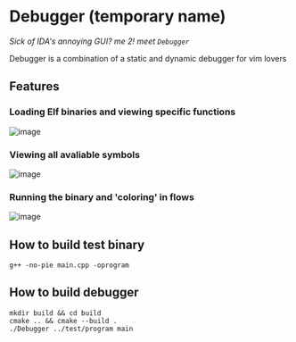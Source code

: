 # Debugger (temporary name)
*Sick of IDA's annoying GUI? me 2! meet `Debugger`*

Debugger is a combination of a static and dynamic debugger for vim lovers
## Features
### Loading Elf binaries and viewing specific functions
![image](https://github.com/user-attachments/assets/deef2d3f-3ba1-49fe-9dbd-ad3fffd3f043)

### Viewing all avaliable symbols
![image](https://github.com/user-attachments/assets/cd470a33-a297-475d-b076-192a751c98fb)

### Running the binary and 'coloring' in flows
![image](https://github.com/user-attachments/assets/9abbd81b-7445-4238-8759-e5268e3755a7)

## How to build test binary
```console
g++ -no-pie main.cpp -oprogram
```
## How to build debugger
```console
mkdir build && cd build
cmake .. && cmake --build .
./Debugger ../test/program main
```
